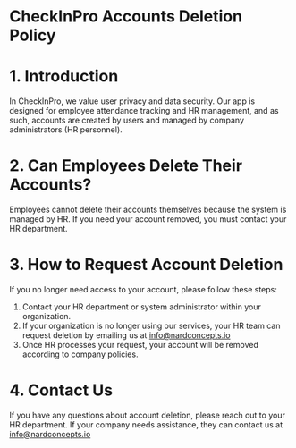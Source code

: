 # CheckInPro Accounts Deletion Policy

# 1. Introduction

In CheckInPro, we value user privacy and data security. Our app is designed for employee attendance tracking and HR management, and as such, accounts are created by users and managed by company administrators (HR personnel).

# 2. Can Employees Delete Their Accounts?

Employees cannot delete their accounts themselves because the system is managed by HR. If you need your account removed, you must contact your HR department.

# 3. How to Request Account Deletion

If you no longer need access to your account, please follow these steps:

1. Contact your HR department or system administrator within your organization.
2. If your organization is no longer using our services, your HR team can request deletion by emailing us at info@nardconcepts.io
3. Once HR processes your request, your account will be removed according to company policies.

# 4. Contact Us

If you have any questions about account deletion, please reach out to your HR department. If your company needs assistance, they can contact us at info@nardconcepts.io
